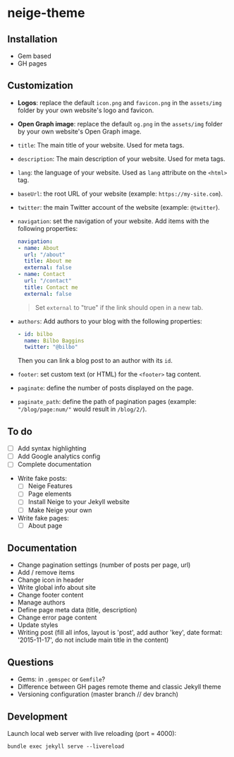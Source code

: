 # neige-theme

## Installation

- Gem based
- GH pages

## Customization

- **Logos**: replace the default `icon.png` and `favicon.png` in the `assets/img` folder by your own website's logo and favicon.

- **Open Graph image**: replace the default `og.png` in the `assets/img` folder by your own website's Open Graph image.

- `title`: The main title of your website. Used for meta tags.

- `description`: The main description of your website. Used for meta tags.

- `lang`: the language of your website. Used as `lang` attribute on the `<html>` tag.

- `baseUrl`: the root URL of your website (example: `https://my-site.com`).

- `twitter`: the main Twitter account of the website (example: `@twitter`).

- `navigation`: set the navigation of your website. Add items with the following properties:

  ```yml
  navigation:
  - name: About
    url: "/about"
    title: About me
    external: false
  - name: Contact
    url: "/contact"
    title: Contact me
    external: false
  ```

  > Set `external` to "true" if the link should open in a new tab.

- `authors`: Add authors to your blog with the following properties:

  ```yml
  - id: bilbo
    name: Bilbo Baggins
    twitter: "@bilbo"
  ```

  Then you can link a blog post to an author with its `id`.

- `footer`: set custom text (or HTML) for the `<footer>` tag content.

- `paginate`: define the number of posts displayed on the page.

- `paginate_path`: define the path of pagination pages (example: `"/blog/page:num/"` would result in `/blog/2/`).

## To do

- [ ] Add syntax highlighting
- [ ] Add Google analytics config
- [ ] Complete documentation
- Write fake posts:
  - [ ] Neige Features
  - [ ] Page elements
  - [ ] Install Neige to your Jekyll website
  - [ ] Make Neige your own
- Write fake pages:
  - [ ] About page

## Documentation

- Change pagination settings (number of posts per page, url)
- Add / remove items
- Change icon in header
- Write global info about site
- Change footer content
- Manage authors
- Define page meta data (title, description)
- Change error page content
- Update styles
- Writing post (fill all infos, layout is 'post', add author 'key', date format: '2015-11-17', do not include main title in the content)

## Questions

- Gems: in `.gemspec` or `Gemfile`?
- Difference between GH pages remote theme and classic Jekyll theme
- Versioning configuration (master branch // dev branch)

## Development

Launch local web server with live reloading (port = 4000):

```shell
bundle exec jekyll serve --livereload
```
